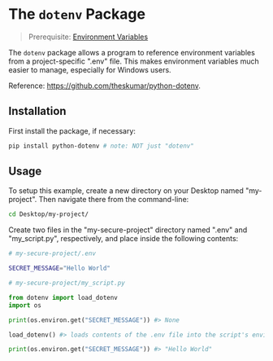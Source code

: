 # The `dotenv` Package

> Prerequisite: [Environment Variables](/notes/environment-variables.md)

The `dotenv` package allows a program to reference environment variables from a project-specific ".env" file. This makes environment variables much easier to manage, especially for Windows users.

Reference: https://github.com/theskumar/python-dotenv.

## Installation

First install the package, if necessary:

```sh
pip install python-dotenv # note: NOT just "dotenv"
```

## Usage


To setup this example, create a new directory on your Desktop named "my-project". Then navigate there from the command-line:

```sh
cd Desktop/my-project/
```

Create two files in the "my-secure-project" directory named ".env" and "my_script.py", respectively, and place inside the following contents:

```sh
# my-secure-project/.env

SECRET_MESSAGE="Hello World"
```

```py
# my-secure-project/my_script.py

from dotenv import load_dotenv
import os

print(os.environ.get("SECRET_MESSAGE")) #> None

load_dotenv() #> loads contents of the .env file into the script's environment

print(os.environ.get("SECRET_MESSAGE")) #> "Hello World"
```
